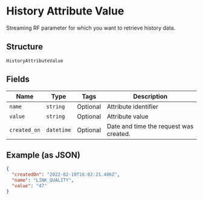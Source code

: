 
# History Attribute Value

Streaming RF parameter for which you want to retrieve history data.

## Structure

`HistoryAttributeValue`

## Fields

| Name | Type | Tags | Description |
|  --- | --- | --- | --- |
| `name` | `string` | Optional | Attribute identifier |
| `value` | `string` | Optional | Attribute value |
| `created_on` | `datetime` | Optional | Date and time the request was created. |

## Example (as JSON)

```json
{
  "createdOn": "2022-02-10T16:02:21.406Z",
  "name": "LINK_QUALITY",
  "value": "47"
}
```


